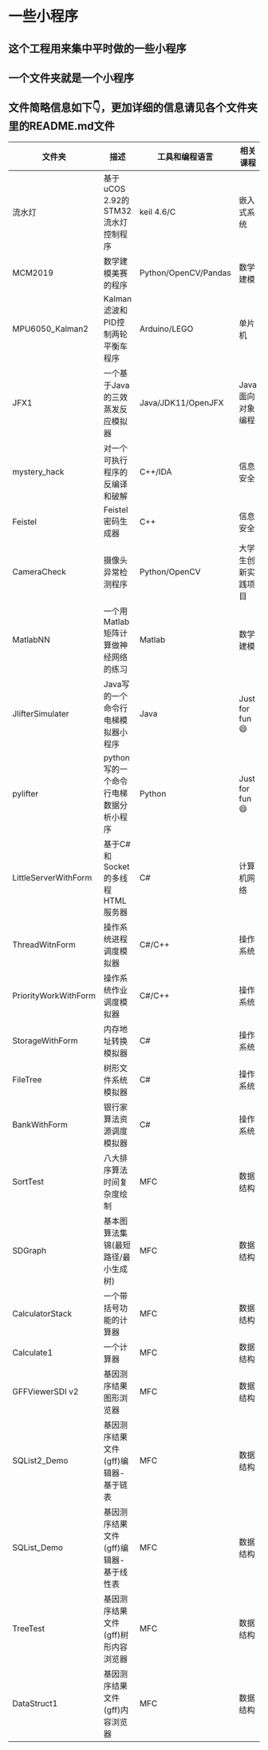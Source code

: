 # 一些小程序

## 这个工程用来集中平时做的一些小程序

## 一个文件夹就是一个小程序

## 文件简略信息如下👇，更加详细的信息请见各个文件夹里的README.md文件

文件夹 | 描述 | 工具和编程语言 | 相关课程
-|-|-|-
流水灯 | 基于uCOS 2.92的STM32流水灯控制程序| keil 4.6/C | 嵌入式系统
MCM2019 | 数学建模美赛的程序 | Python/OpenCV/Pandas | 数学建模
MPU6050_Kalman2 | Kalman滤波和PID控制两轮平衡车程序 | Arduino/LEGO | 单片机
JFX1 | 一个基于Java的三效蒸发反应模拟器 | Java/JDK11/OpenJFX | Java面向对象编程
mystery_hack | 对一个可执行程序的反编译和破解 | C++/IDA | 信息安全
Feistel | Feistel密码生成器 | C++ | 信息安全
CameraCheck | 摄像头异常检测程序 | Python/OpenCV | 大学生创新实践项目
MatlabNN | 一个用Matlab矩阵计算做神经网络的练习 | Matlab | 数学建模
JlifterSimulater | Java写的一个命令行电梯模拟器小程序 | Java | Just for fun😄
pylifter | python写的一个命令行电梯数据分析小程序 | Python | Just for fun😄
LittleServerWithForm | 基于C#和Socket的多线程HTML服务器 | C# | 计算机网络
ThreadWitnForm | 操作系统进程调度模拟器 | C#/C++ | 操作系统
PriorityWorkWithForm | 操作系统作业调度模拟器 | C#/C++ | 操作系统
StorageWithForm | 内存地址转换模拟器 | C# | 操作系统
FileTree | 树形文件系统模拟器 | C# | 操作系统
BankWithForm | 银行家算法资源调度模拟器 | C# | 操作系统
SortTest | 八大排序算法时间复杂度绘制 | MFC | 数据结构
SDGraph | 基本图算法集锦(最短路径/最小生成树) | MFC | 数据结构
CalculatorStack | 一个带括号功能的计算器 | MFC | 数据结构
Calculate1 | 一个计算器 | MFC | 数据结构
GFFViewerSDI v2 | 基因测序结果图形浏览器 | MFC | 数据结构
SQList2_Demo | 基因测序结果文件(gff)编辑器-基于链表 | MFC | 数据结构
SQList_Demo | 基因测序结果文件(gff)编辑器-基于线性表 | MFC | 数据结构
TreeTest | 基因测序结果文件(gff)树形内容浏览器 | MFC | 数据结构
DataStruct1 | 基因测序结果文件(gff)内容浏览器 | MFC | 数据结构
